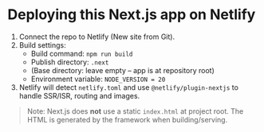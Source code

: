 # Deploying this Next.js app on Netlify

1. Connect the repo to Netlify (New site from Git).
2. Build settings:
   - Build command: `npm run build`
   - Publish directory: `.next`
   - (Base directory: leave empty – app is at repository root)
   - Environment variable: `NODE_VERSION = 20`
3. Netlify will detect `netlify.toml` and use `@netlify/plugin-nextjs` to handle SSR/ISR, routing and images.

> Note: Next.js does **not** use a static `index.html` at project root. The HTML is generated by the framework when building/serving.
